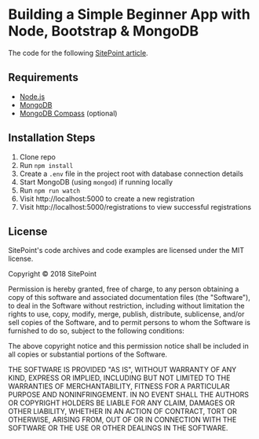 # Building a Simple Beginner App with Node, Bootstrap & MongoDB

The code for the following [SitePoint article](https://www.sitepoint.com/build-simple-beginner-app-node-bootstrap-mongodb/).

## Requirements

- [Node.js](http://nodejs.org/)
- [MongoDB](https://www.mongodb.com/)
- [MongoDB Compass](https://www.mongodb.com/products/compass) (optional)

## Installation Steps

1. Clone repo
2. Run `npm install`
3. Create a `.env` file in the project root with database connection details
4. Start MongoDB (using `mongod`) if running locally
5. Run `npm run watch`
6. Visit http://localhost:5000 to create a new registration
7. Visit http://localhost:5000/registrations to view successful registrations

## License

SitePoint's code archives and code examples are licensed under the MIT license.

Copyright © 2018 SitePoint

Permission is hereby granted, free of charge, to any person obtaining a copy of this software and associated documentation files (the "Software"), to deal in the Software without restriction, including without limitation the rights to use, copy, modify, merge, publish, distribute, sublicense, and/or sell copies of the Software, and to permit persons to whom the Software is furnished to do so, subject to the following conditions:

The above copyright notice and this permission notice shall be included in all copies or substantial portions of the Software.

THE SOFTWARE IS PROVIDED "AS IS", WITHOUT WARRANTY OF ANY KIND, EXPRESS OR IMPLIED, INCLUDING BUT NOT LIMITED TO THE WARRANTIES OF MERCHANTABILITY, FITNESS FOR A PARTICULAR PURPOSE AND NONINFRINGEMENT. IN NO EVENT SHALL THE AUTHORS OR COPYRIGHT HOLDERS BE LIABLE FOR ANY CLAIM, DAMAGES OR OTHER LIABILITY, WHETHER IN AN ACTION OF CONTRACT, TORT OR OTHERWISE, ARISING FROM, OUT OF OR IN CONNECTION WITH THE SOFTWARE OR THE USE OR OTHER DEALINGS IN THE SOFTWARE.
